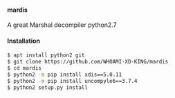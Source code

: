 #### mardis
A great Marshal decompiler python2.7
#### Installation 
````bash
$ apt install python2 git
$ git clone https://github.com/WHOAMI-XD-KING/mardis
$ cd mardis
$ python2 -m pip install xdis==5.0.11
$ python2 -m pip install uncompyle6==3.7.4
$ python2 setup.py install
````
